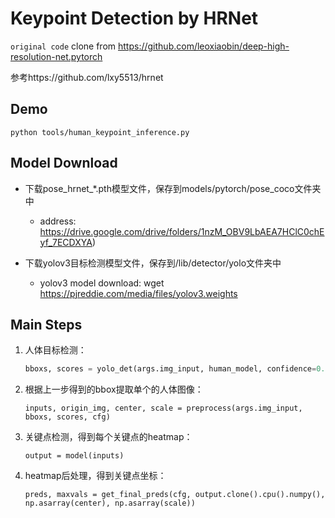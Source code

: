 # Keypoint Detection by HRNet   

`original code`
clone from https://github.com/leoxiaobin/deep-high-resolution-net.pytorch

参考https://github.com/lxy5513/hrnet



## Demo

```
python tools/human_keypoint_inference.py
```

 

## Model Download 
+ 下载pose_hrnet_*.pth模型文件，保存到models/pytorch/pose_coco文件夹中
  + address: https://drive.google.com/drive/folders/1nzM_OBV9LbAEA7HClC0chEyf_7ECDXYA)   

+ 下载yolov3目标检测模型文件，保存到/lib/detector/yolo文件夹中
  + yolov3 model download: wget https://pjreddie.com/media/files/yolov3.weights



## Main Steps

1. 人体目标检测：

   ```python
   bboxs, scores = yolo_det(args.img_input, human_model, confidence=0.5)  # bboxes (N, 4) [x0, y0, x1, y1]
   ```

   

2. 根据上一步得到的bbox提取单个的人体图像：

   ```
   inputs, origin_img, center, scale = preprocess(args.img_input, bboxs, scores, cfg)
   ```

   

3. 关键点检测，得到每个关键点的heatmap：

   ```
   output = model(inputs)
   ```

   

4. heatmap后处理，得到关键点坐标：

   ```
   preds, maxvals = get_final_preds(cfg, output.clone().cpu().numpy(), np.asarray(center), np.asarray(scale))
   ```

   

